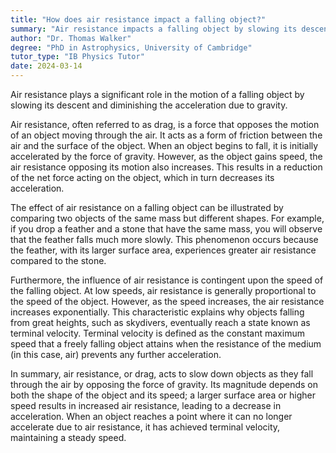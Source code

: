```yaml
---
title: "How does air resistance impact a falling object?"
summary: "Air resistance impacts a falling object by slowing its descent and reducing the acceleration due to gravity."
author: "Dr. Thomas Walker"
degree: "PhD in Astrophysics, University of Cambridge"
tutor_type: "IB Physics Tutor"
date: 2024-03-14
---
```


Air resistance plays a significant role in the motion of a falling object by slowing its descent and diminishing the acceleration due to gravity.

Air resistance, often referred to as drag, is a force that opposes the motion of an object moving through the air. It acts as a form of friction between the air and the surface of the object. When an object begins to fall, it is initially accelerated by the force of gravity. However, as the object gains speed, the air resistance opposing its motion also increases. This results in a reduction of the net force acting on the object, which in turn decreases its acceleration.

The effect of air resistance on a falling object can be illustrated by comparing two objects of the same mass but different shapes. For example, if you drop a feather and a stone that have the same mass, you will observe that the feather falls much more slowly. This phenomenon occurs because the feather, with its larger surface area, experiences greater air resistance compared to the stone.

Furthermore, the influence of air resistance is contingent upon the speed of the falling object. At low speeds, air resistance is generally proportional to the speed of the object. However, as the speed increases, the air resistance increases exponentially. This characteristic explains why objects falling from great heights, such as skydivers, eventually reach a state known as terminal velocity. Terminal velocity is defined as the constant maximum speed that a freely falling object attains when the resistance of the medium (in this case, air) prevents any further acceleration.

In summary, air resistance, or drag, acts to slow down objects as they fall through the air by opposing the force of gravity. Its magnitude depends on both the shape of the object and its speed; a larger surface area or higher speed results in increased air resistance, leading to a decrease in acceleration. When an object reaches a point where it can no longer accelerate due to air resistance, it has achieved terminal velocity, maintaining a steady speed.
    